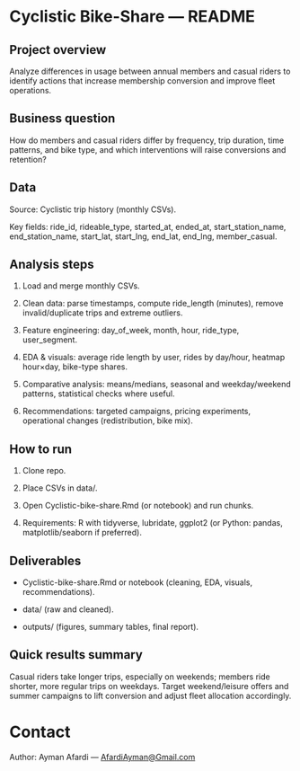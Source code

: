 # Cyclistic Bike-Share — README
## Project overview
Analyze differences in usage between annual members and casual riders to identify actions that increase membership conversion and improve fleet operations.

## Business question
How do members and casual riders differ by frequency, trip duration, time patterns, and bike type, and which interventions will raise conversions and retention?

## Data
Source: Cyclistic trip history (monthly CSVs).

Key fields: ride_id, rideable_type, started_at, ended_at, start_station_name, end_station_name, start_lat, start_lng, end_lat, end_lng, member_casual.

## Analysis steps
1. Load and merge monthly CSVs.

2. Clean data: parse timestamps, compute ride_length (minutes), remove invalid/duplicate trips and extreme outliers.

3. Feature engineering: day_of_week, month, hour, ride_type, user_segment.

4. EDA & visuals: average ride length by user, rides by day/hour, heatmap hour×day, bike-type shares.

5. Comparative analysis: means/medians, seasonal and weekday/weekend patterns, statistical checks where useful.

6. Recommendations: targeted campaigns, pricing experiments, operational changes (redistribution, bike mix).

## How to run
1. Clone repo.

2. Place CSVs in data/.

3. Open Cyclistic-bike-share.Rmd (or notebook) and run chunks.

4. Requirements: R with tidyverse, lubridate, ggplot2 (or Python: pandas, matplotlib/seaborn if preferred).

## Deliverables
- Cyclistic-bike-share.Rmd or notebook (cleaning, EDA, visuals, recommendations).

- data/ (raw and cleaned).

- outputs/ (figures, summary tables, final report).

## Quick results summary
Casual riders take longer trips, especially on weekends; members ride shorter, more regular trips on weekdays. Target weekend/leisure offers and summer campaigns to lift conversion and adjust fleet allocation accordingly.

# Contact
Author: Ayman Afardi — AfardiAyman@Gmail.com 
